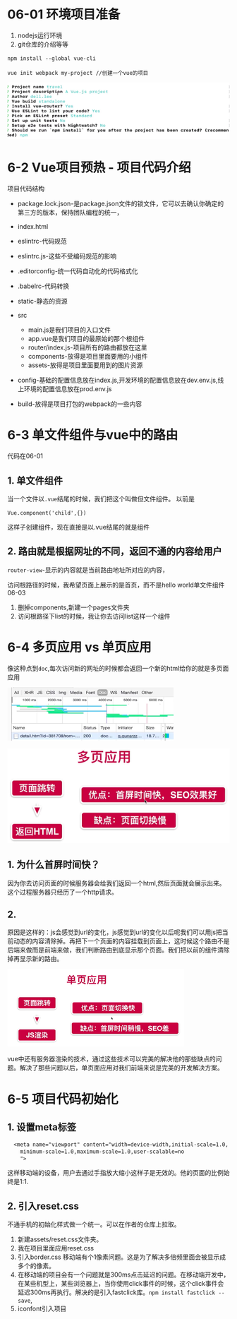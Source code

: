 # 06-01 环境项目准备

1. nodejs运行环境
2. git仓库的介绍等等

```
npm install --global vue-cli

vue init webpack my-project //创建一个vue的项目
```
![](./img/install.png)



# 6-2 Vue项目预热 - 项目代码介绍

项目代码结构

* package.lock.json-是package.json文件的锁文件，它可以去确认你确定的第三方的版本，保持团队编程的统一，
* index.html
* eslintrc-代码规范
* eslintrc.js-这些不受编码规范的影响
* .editorconfig-统一代码自动化的代码格式化
* .babelrc-代码转换
* static-静态的资源
* src
    * main.js是我们项目的入口文件
    * app.vue是我们项目的最原始的那个根组件
    * router/index.js-项目所有的路由都放在这里
    * components-放得是项目里面要用的小组件
    * assets-放得是项目里面要用到的图片资源
* config-基础的配置信息放在index.js,开发环境的配置信息放在dev.env.js,线上环境的配置信息放在prod.env.js

* build-放得是项目打包的webpack的一些内容

# 6-3 单文件组件与vue中的路由

代码在06-01 

## 1. 单文件组件

当一个文件以`.vue`结尾的时候，我们把这个叫做但文件组件。
以前是

```
Vue.component('child',{})
```

这样子创建组件，现在直接是以.vue结尾的就是组件

## 2. 路由就是根据网址的不同，返回不通的内容给用户

`router-view`-显示的内容就是当前路由地址所对应的内容，

访问根路径的时候，我希望页面上展示的是首页，而不是hello world单文件组件 06-03

1. 删掉components,新建一个pages文件夹
2. 访问根路径下list的时候，我让你去访问list这样一个组件

# 6-4 多页应用 vs 单页应用

像这种点到`doc`,每次访问新的网址的时候都会返回一个新的html给你的就是多页面应用

![](./img/doc.png)

![](./img/more.png)


## 1. 为什么首屏时间快？

因为你去访问页面的时候服务器会给我们返回一个html,然后页面就会展示出来。这个过程服务器只经历了一个http请求。

## 2. 

原因是这样的：js会感觉到url的变化，js感觉到url的变化以后呢我们可以用js把当前动态的内容清除掉。再把下一个页面的内容挂载到页面上，这时候这个路由不是后端来做而是前端来做，我们判断路由到底显示那个页面。我们把以前的组件清除掉再显示新的路由。

![](./img/single.png)

vue中还有服务器渲染的技术，通过这些技术可以完美的解决他的那些缺点的问题。解决了那些问题以后，单页面应用对我们前端来说是完美的开发解决方案。

# 6-5 项目代码初始化

## 1. 设置meta标签

```
  <meta name="viewport" content="width=device-width,initial-scale=1.0,
    minimum-scale=1.0,maximum-scale=1.0,user-scalable=no
    ">
```
这样移动端的设备，用户去通过手指放大缩小这样子是无效的。他的页面的比例始终是1:1.

## 2. 引入reset.css

不通手机的初始化样式做一个统一。可以在作者的仓库上拉取。

1. 新建assets/reset.css文件夹。
2. 我在项目里面应用reset.css
3. 引入border.css 移动端有个1像素问题。这是为了解决多倍频里面会被显示成多个的像素。
4. 在移动端的项目会有一个问题就是300ms点击延迟的问题。在移动端开发中，在某些机型上，某些浏览器上，当你使用click事件的时候，这个click事件会延迟300ms再执行。解决的是引入fastclick库。`npm install fastclick --save`,
5. iconfont引入项目










